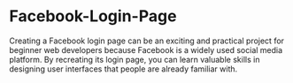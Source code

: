 # Facebook-Login-Page
Creating a Facebook login page can be an exciting and practical project for beginner web developers because Facebook is a widely used social media platform. By recreating its login page, you can learn valuable skills in designing user interfaces that people are already familiar with.
